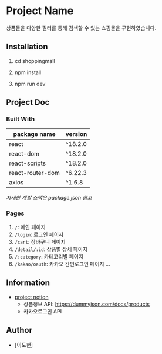 # Project Name

상품들을 다양한 필터를 통해 검색할 수 있는 쇼핑몰을 구현하였습니다.

## Installation

1. cd shoppingmall

2. npm install

3. npm run dev

## Project Doc

### Built With

| package name     | version |
| ---------------- | ------- |
| react            | ^18.2.0 |
| react-dom        | ^18.2.0 |
| react-scripts    | ^18.2.0 |
| react-router-dom | ^6.22.3 |
| axios            | ^1.6.8  |

_자세한 개발 스택은 package.json 참고_

### Pages

1. `/`: 메인 페이지
2. `/login`: 로그인 페이지
3. `/cart`: 장바구니 페이지
4. `/detail/:id`: 상품별 상세 페이지
5. `/:category`: 카테고리별 페이지
6. `/kakao/oauth`: 카카오 간편로그인 페이지
   ...

## Information

- [project notion](https://www.notion.so/5d3059befa5043a2a0d4adc33ad3c865?pvs=4)
  - 상품정보 API: https://dummyjson.com/docs/products
  - 카카오로그인 API

## Author

- [이도현]

